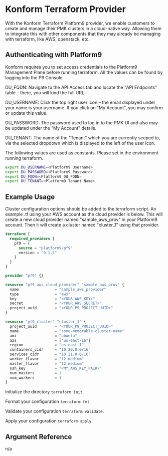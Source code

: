 # Konform Terraform Provider

With the Konform Terraform Platform9 provider, we enable customers to create and manage their PMK clusters in a cloud-native way. Allowing them to integrate this with other components that they may already be managing with terraform, like AWS, openstack, etc.

## Authenticating with Platform9

Konform requires you to set access credentials to the Platform9 Management Plane before running terraform. All the values can be found by logging into the P9 Console.

DU_FQDN: Navigate to the API Access tab and locate the "API Endpoints" table – there, you will kind the full URL.

DU_USERNAME: Click the top right user icon – the email displayed under your name is your username. If you click on "My Account", you may confirm or update this value.

DU_PASSWORD: The password used to log in to the PMK UI and also may be updated under the "My Account" details.

DU_TENANT: The name of the "Tenant" which you are currently scoped to, via the selected dropdown which is displayed to the left of the user icon.

The following values are used as constants. Please set in the environment running terraform.

```bash
export DU_USERNAME=<Platform9 Username>
export DU_PASSWORD=<Platform9 Password>
export DU_FQDN=<Platform9 DU FQDN>
export DU_TENANT=<Platform9 Tenant Name>
```

## Example Usage

Cluster configuration options should be added to the terraform script. An example .tf using your AWS account as the cloud provider is below. This will create a new cloud provider named "sample_aws_prov" in your Platform9 account. Then it will create a cluster named "cluster_1" using that provider.

```terraform
terraform {
  required_providers {
    pf9 = {
      source = "platform9/pf9"
      version = "0.1.5"
    }
  }
}

provider "pf9" {}

resource "pf9_aws_cloud_provider" "sample_aws_prov" {
  name                = "sample_aws_provider"
  type                = "aws"
  key                 = "<YOUR_AWS_KEY>"
  secret              = "<YOUR_AWS_SECRET>"
  project_uuid        = "<YOUR_P9_PROJECT_UUID>"
}

resource "pf9_cluster" "cluster_1" {
  project_uuid        = "<YOUR_P9_PROJECT_UUID>"
  name                = "some-memorable-cluster-name"
  ami                 = "ubuntu"
  azs                 = ["us-east-1b"]
  region              = "us-east-1"
  containers_cidr     = "10.20.0.0/16"
  services_cidr       = "10.21.0.0/16"
  worker_flavor       = "t2.medium"
  master_flavor       = "t2.medium"
  ssh_key             = "<MY_AWS_KEY_PAIR>"
  num_masters         = 1
  num_workers         = 1
}
```

Initialize the directory `terraform init`.

Format your configuration `terraform fmt`.

Validate your configuration `terraform validate`.

Apply your configuration `terraform apply`.

## Argument Reference

n/a
